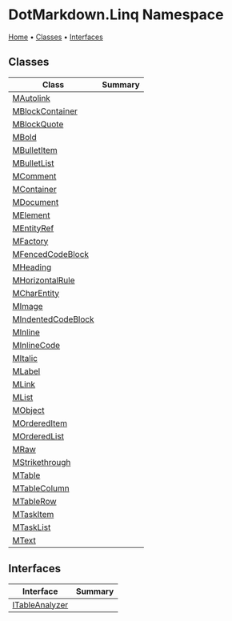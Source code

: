# DotMarkdown\.Linq Namespace

[Home](../../README.md) &#x2022; [Classes](#classes) &#x2022; [Interfaces](#interfaces)

## Classes

| Class | Summary |
| ----- | ------- |
| [MAutolink](MAutolink/README.md) | |
| [MBlockContainer](MBlockContainer/README.md) | |
| [MBlockQuote](MBlockQuote/README.md) | |
| [MBold](MBold/README.md) | |
| [MBulletItem](MBulletItem/README.md) | |
| [MBulletList](MBulletList/README.md) | |
| [MComment](MComment/README.md) | |
| [MContainer](MContainer/README.md) | |
| [MDocument](MDocument/README.md) | |
| [MElement](MElement/README.md) | |
| [MEntityRef](MEntityRef/README.md) | |
| [MFactory](MFactory/README.md) | |
| [MFencedCodeBlock](MFencedCodeBlock/README.md) | |
| [MHeading](MHeading/README.md) | |
| [MHorizontalRule](MHorizontalRule/README.md) | |
| [MCharEntity](MCharEntity/README.md) | |
| [MImage](MImage/README.md) | |
| [MIndentedCodeBlock](MIndentedCodeBlock/README.md) | |
| [MInline](MInline/README.md) | |
| [MInlineCode](MInlineCode/README.md) | |
| [MItalic](MItalic/README.md) | |
| [MLabel](MLabel/README.md) | |
| [MLink](MLink/README.md) | |
| [MList](MList/README.md) | |
| [MObject](MObject/README.md) | |
| [MOrderedItem](MOrderedItem/README.md) | |
| [MOrderedList](MOrderedList/README.md) | |
| [MRaw](MRaw/README.md) | |
| [MStrikethrough](MStrikethrough/README.md) | |
| [MTable](MTable/README.md) | |
| [MTableColumn](MTableColumn/README.md) | |
| [MTableRow](MTableRow/README.md) | |
| [MTaskItem](MTaskItem/README.md) | |
| [MTaskList](MTaskList/README.md) | |
| [MText](MText/README.md) | |

## Interfaces

| Interface | Summary |
| --------- | ------- |
| [ITableAnalyzer](ITableAnalyzer/README.md) | |

